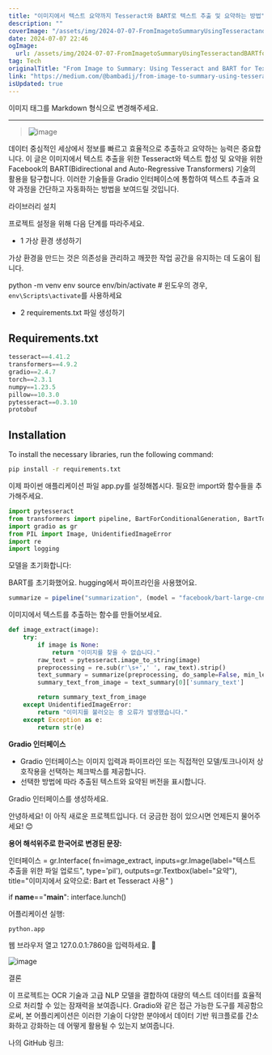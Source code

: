```yaml
---
title: "이미지에서 텍스트 요약까지 Tesseract와 BART로 텍스트 추출 및 요약하는 방법"
description: ""
coverImage: "/assets/img/2024-07-07-FromImagetoSummaryUsingTesseractandBARTforTextExtractionandSummary_0.png"
date: 2024-07-07 22:46
ogImage:
  url: /assets/img/2024-07-07-FromImagetoSummaryUsingTesseractandBARTforTextExtractionandSummary_0.png
tag: Tech
originalTitle: "From Image to Summary: Using Tesseract and BART for Text Extraction and Summary"
link: "https://medium.com/@bambadij/from-image-to-summary-using-tesseract-and-bart-for-text-extraction-and-summary-b74e6eb77f0b"
isUpdated: true
---
```


이미지 태그를 Markdown 형식으로 변경해주세요.

---

> ![image](/assets/img/2024-07-07-FromImagetoSummaryUsingTesseractandBARTforTextExtractionandSummary_0.png)

데이터 중심적인 세상에서 정보를 빠르고 효율적으로 추출하고 요약하는 능력은 중요합니다. 이 글은 이미지에서 텍스트 추출을 위한 Tesseract와 텍스트 합성 및 요약을 위한 Facebook의 BART(Bidirectional and Auto-Regressive Transformers) 기술의 활용을 탐구합니다. 이러한 기술들을 Gradio 인터페이스에 통합하여 텍스트 추출과 요약 과정을 간단하고 자동화하는 방법을 보여드릴 것입니다.

라이브러리 설치

프로젝트 설정을 위해 다음 단계를 따라주세요.

<!-- cozy-coder - 수평 -->

<ins class="adsbygoogle"
     style="display:block"
     data-ad-client="ca-pub-4877378276818686"
     data-ad-slot="1107185301"
     data-ad-format="auto"
     data-full-width-responsive="true"></ins>

<script>
     (adsbygoogle = window.adsbygoogle || []).push({});
</script>

- 1 가상 환경 생성하기

가상 환경을 만드는 것은 의존성을 관리하고 깨끗한 작업 공간을 유지하는 데 도움이 됩니다.

python -m venv env
source env/bin/activate # 윈도우의 경우, `env\Scripts\activate`를 사용하세요

- 2 requirements.txt 파일 생성하기

<!-- cozy-coder - 수평 -->

<ins class="adsbygoogle"
     style="display:block"
     data-ad-client="ca-pub-4877378276818686"
     data-ad-slot="1107185301"
     data-ad-format="auto"
     data-full-width-responsive="true"></ins>

<script>
     (adsbygoogle = window.adsbygoogle || []).push({});
</script>

## Requirements.txt

```js
tesseract==4.41.2
transformers==4.9.2
gradio==2.4.7
torch==2.3.1
numpy==1.23.5
pillow==10.3.0
pytesseract==0.3.10
protobuf
```

## Installation

To install the necessary libraries, run the following command:

```bash
pip install -r requirements.txt
```

<!-- cozy-coder - 수평 -->

<ins class="adsbygoogle"
     style="display:block"
     data-ad-client="ca-pub-4877378276818686"
     data-ad-slot="1107185301"
     data-ad-format="auto"
     data-full-width-responsive="true"></ins>

<script>
     (adsbygoogle = window.adsbygoogle || []).push({});
</script>

이제 파이썬 애플리케이션 파일 app.py를 설정해봅시다. 필요한 import와 함수들을 추가해주세요.

```python
import pytesseract
from transformers import pipeline, BartForConditionalGeneration, BartTokenizer
import gradio as gr
from PIL import Image, UnidentifiedImageError
import re
import logging
```

모델을 초기화합니다:

<!-- cozy-coder - 수평 -->

<ins class="adsbygoogle"
     style="display:block"
     data-ad-client="ca-pub-4877378276818686"
     data-ad-slot="1107185301"
     data-ad-format="auto"
     data-full-width-responsive="true"></ins>

<script>
     (adsbygoogle = window.adsbygoogle || []).push({});
</script>

BART를 초기화했어요. hugging에서 파이프라인을 사용했어요.

```js
summarize = pipeline("summarization", (model = "facebook/bart-large-cnn"));
```

이미지에서 텍스트를 추출하는 함수를 만들어보세요.

<!-- cozy-coder - 수평 -->

<ins class="adsbygoogle"
     style="display:block"
     data-ad-client="ca-pub-4877378276818686"
     data-ad-slot="1107185301"
     data-ad-format="auto"
     data-full-width-responsive="true"></ins>

<script>
     (adsbygoogle = window.adsbygoogle || []).push({});
</script>

```python
def image_extract(image):
    try:
        if image is None:
            return "이미지를 찾을 수 없습니다."
        raw_text = pytesseract.image_to_string(image)
        preprocessing = re.sub(r'\s+',' ', raw_text).strip()
        text_summary = summarize(preprocessing, do_sample=False, min_length=50, max_length=512)
        summary_text_from_image = text_summary[0]['summary_text']

        return summary_text_from_image
    except UnidentifiedImageError:
        return "이미지를 불러오는 중 오류가 발생했습니다."
    except Exception as e:
        return str(e)
```

**Gradio 인터페이스**

- Gradio 인터페이스는 이미지 입력과 파이프라인 또는 직접적인 모델/토크나이저 상호작용을 선택하는 체크박스를 제공합니다.
- 선택한 방법에 따라 추출된 텍스트와 요약된 버전을 표시합니다.

Gradio 인터페이스를 생성하세요.

<!-- cozy-coder - 수평 -->

<ins class="adsbygoogle"
     style="display:block"
     data-ad-client="ca-pub-4877378276818686"
     data-ad-slot="1107185301"
     data-ad-format="auto"
     data-full-width-responsive="true"></ins>

<script>
     (adsbygoogle = window.adsbygoogle || []).push({});
</script>

안녕하세요! 이 아직 새로운 프로젝트입니다. 더 궁금한 점이 있으시면 언제든지 물어주세요! 😊

**용어 해석위주로 한국어로 변경된 문장:**

인터페이스 = gr.Interface(
fn=image_extract,
inputs=gr.Image(label="텍스트 추출을 위한 파일 업로드", type='pil'),
outputs=gr.Textbox(label="요약"),
title="이미지에서 요약으로: Bart et Tesseract 사용"
)

if **name**=="**main**":
interface.lunch()

어플리케이션 실행:

```python
python.app
```

웹 브라우저 열고 127.0.0.1:7860을 입력하세요. 🌟

<!-- cozy-coder - 수평 -->

<ins class="adsbygoogle"
     style="display:block"
     data-ad-client="ca-pub-4877378276818686"
     data-ad-slot="1107185301"
     data-ad-format="auto"
     data-full-width-responsive="true"></ins>

<script>
     (adsbygoogle = window.adsbygoogle || []).push({});
</script>

![image](/assets/img/2024-07-07-FromImagetoSummaryUsingTesseractandBARTforTextExtractionandSummary_1.png)

결론

이 프로젝트는 OCR 기술과 고급 NLP 모델을 결합하여 대량의 텍스트 데이터를 효율적으로 처리할 수 있는 잠재력을 보여줍니다. Gradio와 같은 접근 가능한 도구를 제공함으로써, 본 어플리케이션은 이러한 기술이 다양한 분야에서 데이터 기반 워크플로를 간소화하고 강화하는 데 어떻게 활용될 수 있는지 보여줍니다.

나의 GitHub 링크:
